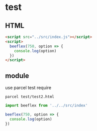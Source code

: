 # test

## HTML

```html
<script src="../src/index.js"></script>
<script>
  beeflex(750, option => {
    console.log(option)
  })
</script>
```

## module

use parcel test require
```
parcel test/test2.html
```

```js
import beeflex from '../../src/index'

beeflex(750, option => {
  console.log(option)
})
```
